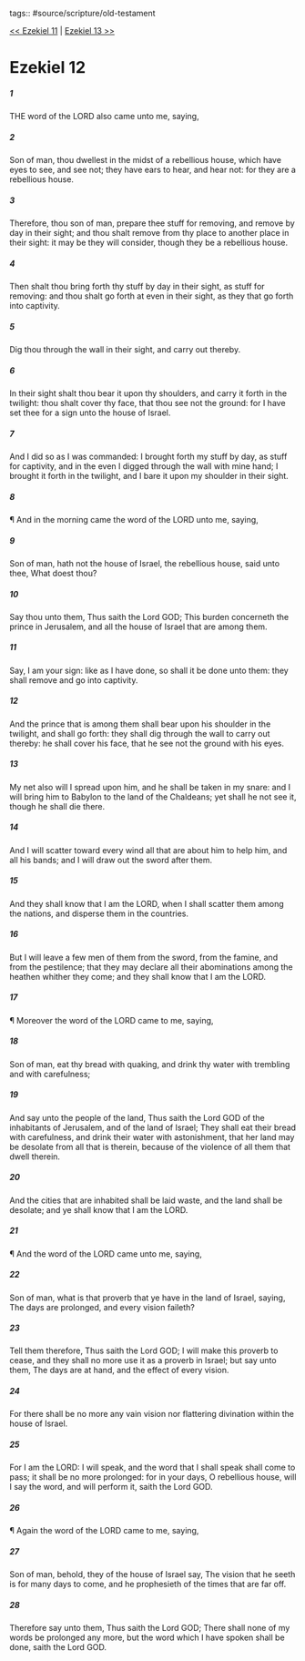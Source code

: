 tags:: #source/scripture/old-testament

[<< Ezekiel 11](/old-testament/26_Ezekiel/Ezekiel_11.md) | [Ezekiel 13 >>](/old-testament/26_Ezekiel/Ezekiel_13.md)

# Ezekiel 12

##### 1

THE word of the LORD also came unto me, saying,

##### 2

Son of man, thou dwellest in the midst of a rebellious house, which have eyes to see, and see not; they have ears to hear, and hear not: for they are a rebellious house.

##### 3

Therefore, thou son of man, prepare thee stuff for removing, and remove by day in their sight; and thou shalt remove from thy place to another place in their sight: it may be they will consider, though they be a rebellious house.

##### 4

Then shalt thou bring forth thy stuff by day in their sight, as stuff for removing: and thou shalt go forth at even in their sight, as they that go forth into captivity.

##### 5

Dig thou through the wall in their sight, and carry out thereby.

##### 6

In their sight shalt thou bear it upon thy shoulders, and carry it forth in the twilight: thou shalt cover thy face, that thou see not the ground: for I have set thee for a sign unto the house of Israel.

##### 7

And I did so as I was commanded: I brought forth my stuff by day, as stuff for captivity, and in the even I digged through the wall with mine hand; I brought it forth in the twilight, and I bare it upon my shoulder in their sight.

##### 8

¶ And in the morning came the word of the LORD unto me, saying,

##### 9

Son of man, hath not the house of Israel, the rebellious house, said unto thee, What doest thou?

##### 10

Say thou unto them, Thus saith the Lord GOD; This burden concerneth the prince in Jerusalem, and all the house of Israel that are among them.

##### 11

Say, I am your sign: like as I have done, so shall it be done unto them: they shall remove and go into captivity.

##### 12

And the prince that is among them shall bear upon his shoulder in the twilight, and shall go forth: they shall dig through the wall to carry out thereby: he shall cover his face, that he see not the ground with his eyes.

##### 13

My net also will I spread upon him, and he shall be taken in my snare: and I will bring him to Babylon to the land of the Chaldeans; yet shall he not see it, though he shall die there.

##### 14

And I will scatter toward every wind all that are about him to help him, and all his bands; and I will draw out the sword after them.

##### 15

And they shall know that I am the LORD, when I shall scatter them among the nations, and disperse them in the countries.

##### 16

But I will leave a few men of them from the sword, from the famine, and from the pestilence; that they may declare all their abominations among the heathen whither they come; and they shall know that I am the LORD.

##### 17

¶ Moreover the word of the LORD came to me, saying,

##### 18

Son of man, eat thy bread with quaking, and drink thy water with trembling and with carefulness;

##### 19

And say unto the people of the land, Thus saith the Lord GOD of the inhabitants of Jerusalem, and of the land of Israel; They shall eat their bread with carefulness, and drink their water with astonishment, that her land may be desolate from all that is therein, because of the violence of all them that dwell therein.

##### 20

And the cities that are inhabited shall be laid waste, and the land shall be desolate; and ye shall know that I am the LORD.

##### 21

¶ And the word of the LORD came unto me, saying,

##### 22

Son of man, what is that proverb that ye have in the land of Israel, saying, The days are prolonged, and every vision faileth?

##### 23

Tell them therefore, Thus saith the Lord GOD; I will make this proverb to cease, and they shall no more use it as a proverb in Israel; but say unto them, The days are at hand, and the effect of every vision.

##### 24

For there shall be no more any vain vision nor flattering divination within the house of Israel.

##### 25

For I am the LORD: I will speak, and the word that I shall speak shall come to pass; it shall be no more prolonged: for in your days, O rebellious house, will I say the word, and will perform it, saith the Lord GOD.

##### 26

¶ Again the word of the LORD came to me, saying,

##### 27

Son of man, behold, they of the house of Israel say, The vision that he seeth is for many days to come, and he prophesieth of the times that are far off.

##### 28

Therefore say unto them, Thus saith the Lord GOD; There shall none of my words be prolonged any more, but the word which I have spoken shall be done, saith the Lord GOD.
